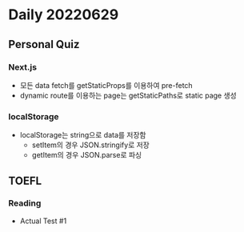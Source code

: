 Daily 20220629
===

## Personal Quiz
### Next.js
- 모든 data fetch를 getStaticProps를 이용하여 pre-fetch
- dynamic route를 이용하는 page는 getStaticPaths로 static page 생성

### localStorage
- localStorage는 string으로 data를 저장함
  - setItem의 경우 JSON.stringify로 저장
  - getItem의 경우 JSON.parse로 파싱

## TOEFL
### Reading
- Actual Test #1